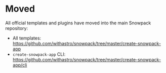 # Moved

All official templates and plugins have moved into the main Snowpack repository:

- All templates: https://github.com/withastro/snowpack/tree/master/create-snowpack-app
- `create-snowpack-app` CLI: https://github.com/withastro/snowpack/tree/master/create-snowpack-app/cli

